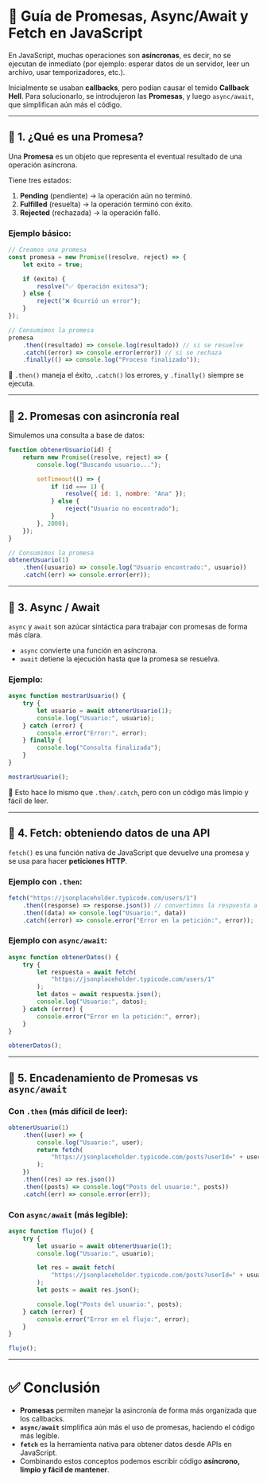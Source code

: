 # 📘 Guía de Promesas, Async/Await y Fetch en JavaScript

En JavaScript, muchas operaciones son **asíncronas**, es decir, no se ejecutan de inmediato (por ejemplo: esperar datos de un servidor, leer un archivo, usar temporizadores, etc.).

Inicialmente se usaban **callbacks**, pero podían causar el temido **Callback Hell**. Para solucionarlo, se introdujeron las **Promesas**, y luego `async/await`, que simplifican aún más el código.

---

## 🔹 1. ¿Qué es una Promesa?

Una **Promesa** es un objeto que representa el eventual resultado de una operación asíncrona.

Tiene tres estados:

1. **Pending** (pendiente) → la operación aún no terminó.
2. **Fulfilled** (resuelta) → la operación terminó con éxito.
3. **Rejected** (rechazada) → la operación falló.

### Ejemplo básico:

```javascript
// Creamos una promesa
const promesa = new Promise((resolve, reject) => {
    let exito = true;

    if (exito) {
        resolve("✅ Operación exitosa");
    } else {
        reject("❌ Ocurrió un error");
    }
});

// Consumimos la promesa
promesa
    .then((resultado) => console.log(resultado)) // si se resuelve
    .catch((error) => console.error(error)) // si se rechaza
    .finally(() => console.log("Proceso finalizado"));
```

📌 `.then()` maneja el éxito, `.catch()` los errores, y `.finally()` siempre se ejecuta.

---

## 🔹 2. Promesas con asincronía real

Simulemos una consulta a base de datos:

```javascript
function obtenerUsuario(id) {
    return new Promise((resolve, reject) => {
        console.log("Buscando usuario...");

        setTimeout(() => {
            if (id === 1) {
                resolve({ id: 1, nombre: "Ana" });
            } else {
                reject("Usuario no encontrado");
            }
        }, 2000);
    });
}

// Consumimos la promesa
obtenerUsuario(1)
    .then((usuario) => console.log("Usuario encontrado:", usuario))
    .catch((err) => console.error(err));
```

---

## 🔹 3. Async / Await

`async` y `await` son azúcar sintáctica para trabajar con promesas de forma más clara.

-   `async` convierte una función en asíncrona.
-   `await` detiene la ejecución hasta que la promesa se resuelva.

### Ejemplo:

```javascript
async function mostrarUsuario() {
    try {
        let usuario = await obtenerUsuario(1);
        console.log("Usuario:", usuario);
    } catch (error) {
        console.error("Error:", error);
    } finally {
        console.log("Consulta finalizada");
    }
}

mostrarUsuario();
```

📌 Esto hace lo mismo que `.then/.catch`, pero con un código más limpio y fácil de leer.

---

## 🔹 4. Fetch: obteniendo datos de una API

`fetch()` es una función nativa de JavaScript que devuelve una promesa y se usa para hacer **peticiones HTTP**.

### Ejemplo con `.then`:

```javascript
fetch("https://jsonplaceholder.typicode.com/users/1")
    .then((response) => response.json()) // convertimos la respuesta a JSON
    .then((data) => console.log("Usuario:", data))
    .catch((error) => console.error("Error en la petición:", error));
```

### Ejemplo con `async/await`:

```javascript
async function obtenerDatos() {
    try {
        let respuesta = await fetch(
            "https://jsonplaceholder.typicode.com/users/1"
        );
        let datos = await respuesta.json();
        console.log("Usuario:", datos);
    } catch (error) {
        console.error("Error en la petición:", error);
    }
}

obtenerDatos();
```

---

## 🔹 5. Encadenamiento de Promesas vs `async/await`

### Con `.then` (más difícil de leer):

```javascript
obtenerUsuario(1)
    .then((user) => {
        console.log("Usuario:", user);
        return fetch(
            "https://jsonplaceholder.typicode.com/posts?userId=" + user.id
        );
    })
    .then((res) => res.json())
    .then((posts) => console.log("Posts del usuario:", posts))
    .catch((err) => console.error(err));
```

### Con `async/await` (más legible):

```javascript
async function flujo() {
    try {
        let usuario = await obtenerUsuario(1);
        console.log("Usuario:", usuario);

        let res = await fetch(
            "https://jsonplaceholder.typicode.com/posts?userId=" + usuario.id
        );
        let posts = await res.json();

        console.log("Posts del usuario:", posts);
    } catch (error) {
        console.error("Error en el flujo:", error);
    }
}

flujo();
```

---

# ✅ Conclusión

-   **Promesas** permiten manejar la asincronía de forma más organizada que los callbacks.
-   **`async/await`** simplifica aún más el uso de promesas, haciendo el código más legible.
-   **`fetch`** es la herramienta nativa para obtener datos desde APIs en JavaScript.
-   Combinando estos conceptos podemos escribir código **asíncrono, limpio y fácil de mantener**.

